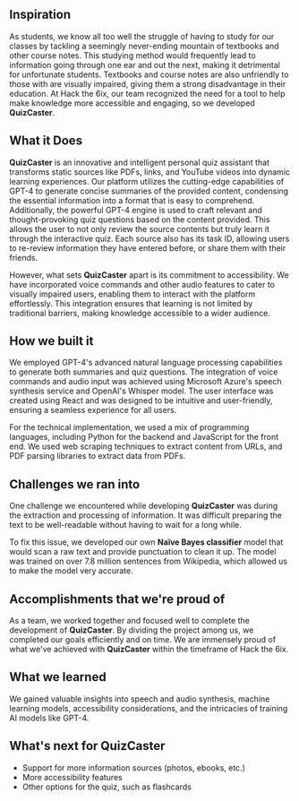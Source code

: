 ## Inspiration
As students, we know all too well the struggle of having to study for our classes by tackling a seemingly never-ending mountain of textbooks and other course notes. This studying method would frequently lead to information going through one ear and out the next, making it detrimental for unfortunate students. Textbooks and course notes are also unfriendly to those with are visually impaired, giving them a strong disadvantage in their education. 
At Hack the 6ix, our team recognized the need for a tool to help make knowledge more accessible and engaging, so we developed **QuizCaster**.

## What it Does
**QuizCaster** is an innovative and intelligent personal quiz assistant that transforms static sources like PDFs, links, and YouTube videos into dynamic learning experiences. Our platform utilizes the cutting-edge capabilities of GPT-4 to generate concise summaries of the provided content, condensing the essential information into a format that is easy to comprehend. Additionally, the powerful GPT-4 engine is used to craft relevant and thought-provoking quiz questions based on the content provided. This allows the user to not only review the source contents but truly learn it through the interactive quiz. Each source also has its task ID, allowing users to re-review information they have entered before, or share them with their friends.

However, what sets **QuizCaster** apart is its commitment to accessibility. We have incorporated voice commands and other audio features to cater to visually impaired users, enabling them to interact with the platform effortlessly. This integration ensures that learning is not limited by traditional barriers, making knowledge accessible to a wider audience.

## How we built it
We employed GPT-4's advanced natural language processing capabilities to generate both summaries and quiz questions. The integration of voice commands and audio input was achieved using Microsoft Azure's speech synthesis service and OpenAI's Whisper model.  The user interface was created using React and was designed to be intuitive and user-friendly, ensuring a seamless experience for all users.

For the technical implementation, we used a mix of programming languages, including Python for the backend and JavaScript for the front end. We used web scraping techniques to extract content from URLs, and PDF parsing libraries to extract data from PDFs. 

## Challenges we ran into
One challenge we encountered while developing **QuizCaster** was during the extraction and processing of information. It was difficult preparing the text to be well-readable without having to wait for a long while. 

To fix this issue, we developed our own **Naïve Bayes classifier** model that would scan a raw text and provide punctuation to clean it up. The model was trained on over 7.8 million sentences from Wikipedia, which allowed us to make the model very accurate.

## Accomplishments that we're proud of
As a team, we worked together and focused well to complete the development of **QuizCaster**. By dividing the project among us, we completed our goals efficiently and on time. We are immensely proud of what we've achieved with **QuizCaster** within the timeframe of Hack the 6ix.

## What we learned
We gained valuable insights into speech and audio synthesis, machine learning models, accessibility considerations, and the intricacies of training AI models like GPT-4. 

## What's next for QuizCaster
- Support for more information sources (photos, ebooks, etc.)
- More accessibility features
- Other options for the quiz, such as flashcards
